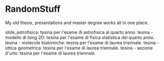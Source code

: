 # RandomStuff
My old thesis, presentations and master degree works all in one place.

slide_astrofisica: tesina per l'esame di astrofisica al quarto anno.
tesina - modello di Ising 2D: tesina per l'esame di fisica statistica del quarto anno.
tesina - molecole biatomiche: tesina per l'esame di laurea triennale.
tesina - ottica geometrica: tesina per l'esame di laurea triennale.
tesina - sezione d'urto: tesina per l'esame di laurea triennale.
